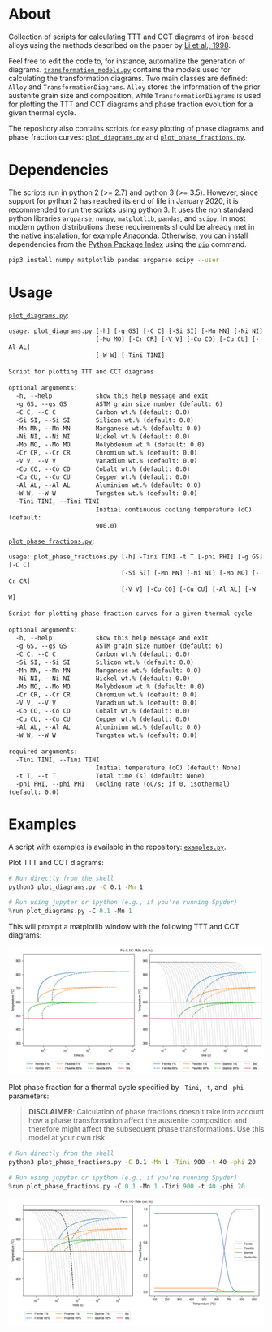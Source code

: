 # About

Collection of scripts for calculating TTT and CCT diagrams of iron-based alloys using the methods described on the paper by [Li et al., 1998](https://github.com/arthursn/transformation-diagrams/blob/master/literature/Li%20et%20al%2C%201998%20(MetTransB)%20%5BA%20Computational%20Model%20for%20the%20Prediction%20of%20Steel%20Hardenability%5D.pdf).

Feel free to edit the code to, for instance, automatize the generation of diagrams. [`transformation_models.py`](https://github.com/arthursn/transformation-diagrams/blob/master/transformation_models.py) contains the models used for calculating the transformation diagrams. Two main classes are defined: `Alloy` and `TransformationDiagrams`. `Alloy` stores the information of the prior austenite grain size and composition, while `TransformationDiagrams` is used for plotting the TTT and CCT diagrams and phase fraction evolution for a given thermal cycle.

The repository also contains scripts for easy plotting of phase diagrams and phase fraction curves: [`plot_diagrams.py`](https://github.com/arthursn/transformation-diagrams/blob/master/plot_diagrams.py) and [`plot_phase_fractions.py`](https://github.com/arthursn/transformation-diagrams/blob/master/plot_phase_fractions.py).

# Dependencies

The scripts run in python 2 (>= 2.7) and python 3 (>= 3.5). However, since support for python 2 has reached its end of life in January 2020, it is recommended to run the scripts using python 3. It uses the non standard python libraries `argparse`, `numpy`, `matplotlib`, `pandas`, and `scipy`. In most modern python distributions these requirements should be already met in the native instalation, for example [Anaconda](https://www.anaconda.com/products/individual). Otherwise, you can install dependencies from the [Python Package Index](https://pypi.org/) using the [`pip`](https://pip.pypa.io/en/stable/installing/) command.

```bash
pip3 install numpy matplotlib pandas argparse scipy --user
```

# Usage

[`plot_diagrams.py`](https://github.com/arthursn/transformation-diagrams/blob/master/plot_diagrams.py):

```
usage: plot_diagrams.py [-h] [-g GS] [-C C] [-Si SI] [-Mn MN] [-Ni NI]
                        [-Mo MO] [-Cr CR] [-V V] [-Co CO] [-Cu CU] [-Al AL]
                        [-W W] [-Tini TINI]

Script for plotting TTT and CCT diagrams

optional arguments:
  -h, --help            show this help message and exit
  -g GS, --gs GS        ASTM grain size number (default: 6)
  -C C, --C C           Carbon wt.% (default: 0.0)
  -Si SI, --Si SI       Silicon wt.% (default: 0.0)
  -Mn MN, --Mn MN       Manganese wt.% (default: 0.0)
  -Ni NI, --Ni NI       Nickel wt.% (default: 0.0)
  -Mo MO, --Mo MO       Molybdenum wt.% (default: 0.0)
  -Cr CR, --Cr CR       Chromium wt.% (default: 0.0)
  -V V, --V V           Vanadium wt.% (default: 0.0)
  -Co CO, --Co CO       Cobalt wt.% (default: 0.0)
  -Cu CU, --Cu CU       Copper wt.% (default: 0.0)
  -Al AL, --Al AL       Aluminium wt.% (default: 0.0)
  -W W, --W W           Tungsten wt.% (default: 0.0)
  -Tini TINI, --Tini TINI
                        Initial continuous cooling temperature (oC) (default:
                        900.0)
```

[`plot_phase_fractions.py`](https://github.com/arthursn/transformation-diagrams/blob/master/plot_phase_fractions.py):

```
usage: plot_phase_fractions.py [-h] -Tini TINI -t T [-phi PHI] [-g GS] [-C C]
                               [-Si SI] [-Mn MN] [-Ni NI] [-Mo MO] [-Cr CR]
                               [-V V] [-Co CO] [-Cu CU] [-Al AL] [-W W]

Script for plotting phase fraction curves for a given thermal cycle

optional arguments:
  -h, --help            show this help message and exit
  -g GS, --gs GS        ASTM grain size number (default: 6)
  -C C, --C C           Carbon wt.% (default: 0.0)
  -Si SI, --Si SI       Silicon wt.% (default: 0.0)
  -Mn MN, --Mn MN       Manganese wt.% (default: 0.0)
  -Ni NI, --Ni NI       Nickel wt.% (default: 0.0)
  -Mo MO, --Mo MO       Molybdenum wt.% (default: 0.0)
  -Cr CR, --Cr CR       Chromium wt.% (default: 0.0)
  -V V, --V V           Vanadium wt.% (default: 0.0)
  -Co CO, --Co CO       Cobalt wt.% (default: 0.0)
  -Cu CU, --Cu CU       Copper wt.% (default: 0.0)
  -Al AL, --Al AL       Aluminium wt.% (default: 0.0)
  -W W, --W W           Tungsten wt.% (default: 0.0)

required arguments:
  -Tini TINI, --Tini TINI
                        Initial temperature (oC) (default: None)
  -t T, --t T           Total time (s) (default: None)
  -phi PHI, --phi PHI   Cooling rate (oC/s; if 0, isothermal) (default: 0.0)
```

# Examples

A script with examples is available in the repository: [`examples.py`](https://github.com/arthursn/transformation-diagrams/blob/master/examples.py).

Plot TTT and CCT diagrams:

```bash
# Run directly from the shell
python3 plot_diagrams.py -C 0.1 -Mn 1
```

```python
# Run using jupyter or ipython (e.g., if you're running Spyder)
%run plot_diagrams.py -C 0.1 -Mn 1
```

This will prompt a matplotlib window with the following TTT and CCT diagrams:

![Fe-1%Mn-0.1%Mn diagrams](img/Fe-1Mn-01C_diagrams.png)

Plot phase fraction for a thermal cycle specified by `-Tini`, `-t`, and `-phi` parameters:

> **DISCLAIMER**: Calculation of phase fractions doesn't take into account how a phase transformation affect the austenite composition and therefore might affect the subsequent phase transformations. Use this model at your own risk.

```bash
# Run directly from the shell
python3 plot_phase_fractions.py -C 0.1 -Mn 1 -Tini 900 -t 40 -phi 20
```

```python
# Run using jupyter or ipython (e.g., if you're running Spyder)
%run plot_phase_fractions.py -C 0.1 -Mn 1 -Tini 900 -t 40 -phi 20
```

![Fe-1%Mn-0.1%Mn phase fraction](img/Fe-1Mn-01C_phase_fraction.png)
